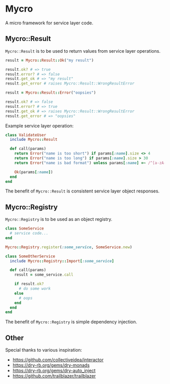 # Mycro

A micro framework for service layer code.

## Mycro::Result

`Mycro::Result` is to be used to return values from service layer operations.

```ruby
result = Mycro::Result::Ok("my result")

result.ok? # => true
result.error? # => false
result.get_ok # => "my result"
result.get_error # raises Mycro::Result::WrongResultError

result = Mycro::Result::Error("oopsies")

result.ok? # => false
result.error? # => true
result.get_ok # => raises Mycro::Result::WrongResultError
result.get_error # => "oopsies"
```

Example service layer operation:

```ruby
class ValidateUser
  include Mycro::Result

  def call(params)
    return Error("name is too short") if params[:name].size <> 4
    return Error("name is too long") if params[:name].size > 30
    return Error("name is bad format") unless params[:name] =~ /^[a-zA-Z0-9\-_]+$/

    Ok(params[:name])
  end
end
```

The benefit of `Mycro::Result` is consistent service layer object responses.

## Mycro::Registry

`Mycro::Registry` is to be used as an object registry.

```ruby
class SomeService
  # service code...
end

Mycro::Registry.register(:some_service, SomeService.new)

class SomeOtherService
  include Mycro::Registry::Import[:some_service]

  def call(params)
    result = some_service.call

    if result.ok?
      # do some work
    else
      # oops
    end
  end
end
```

The benefit of `Mycro::Registry` is simple dependency injection.

## Other

Special thanks to various inspiration:
* https://github.com/collectiveidea/interactor
* https://dry-rb.org/gems/dry-monads
* https://dry-rb.org/gems/dry-auto_inject
* https://github.com/trailblazer/trailblazer
